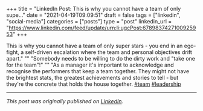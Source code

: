 +++
title = "LinkedIn Post: This is why you cannot have a team of only supe..."
date = "2021-04-19T09:09:51"
draft = false
tags = ["linkedin", "social-media"]
categories = ["posts"]
type = "post"
linkedin_url = "https://www.linkedin.com/feed/update/urn:li:ugcPost:6789837427100925953"
+++

This is why you cannot have a team of only super stars - you end in an ego-fight, a self-driven escalation where the team and personal objectives drift apart."
""
"Somebody needs to be willing to do the dirty work and "take one for the team"!"
""
"As a manager it's important to acknowledge and recognise the performers that keep a team together. They might not have the brightest stats, the greatest achievements and stories to tell - but they're the concrete that holds the house together. [#team](https://www.linkedin.com/feed/hashtag/team) [#leadership](https://www.linkedin.com/feed/hashtag/leadership)

---

*This post was originally published on [LinkedIn](https://www.linkedin.com/in/adrianmoreno/recent-activity/all/).*